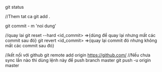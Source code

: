 git status

//Them tat ca
git add . 

git commit - m 'noi dung'

//quay lai
git reset --hard <id_commit> =>{dùng để quay lại nhưng mất các commit sau đó}
git revert <id_commit> =>{quay lại commit đó nhưng không mất các commit sau đó}

//kết nối với github
git remote add origin https://github.com/<link account>
//Nếu chưa sync lần nào thì dùng lệnh này để push branch master
git push -u origin master 